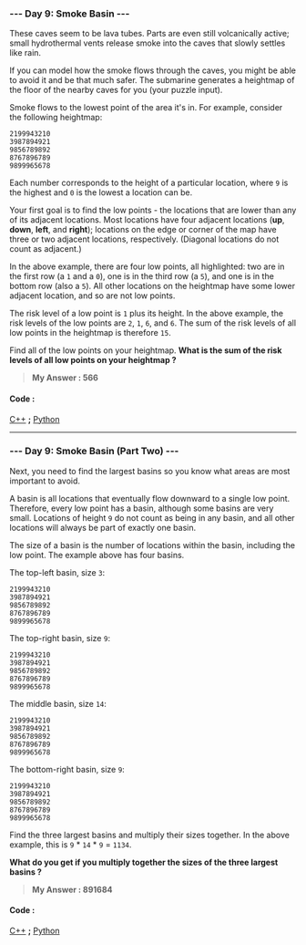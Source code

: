 
### **--- Day 9: Smoke Basin ---**

These caves seem to be lava tubes. Parts are even still volcanically active; small hydrothermal vents release smoke into the caves that slowly settles like rain.

If you can model how the smoke flows through the caves, you might be able to avoid it and be that much safer. The submarine generates a heightmap of the floor of the nearby caves for you (your puzzle input).

Smoke flows to the lowest point of the area it's in. For example, consider the following heightmap:
```
2199943210
3987894921
9856789892
8767896789
9899965678
```
Each number corresponds to the height of a particular location, where ```9``` is the highest and ```0``` is the lowest a location can be.

Your first goal is to find the low points - the locations that are lower than any of its adjacent locations. Most locations have four adjacent locations (**up**, **down**, **left**, and **right**); locations on the edge or corner of the map have three or two adjacent locations, respectively. (Diagonal locations do not count as adjacent.)

In the above example, there are four low points, all highlighted: two are in the first row (a ```1``` and a ```0```), one is in the third row (a ```5```), and one is in the bottom row (also a ```5```). All other locations on the heightmap have some lower adjacent location, and so are not low points.

The risk level of a low point is ```1``` plus its height. In the above example, the risk levels of the low points are ```2```, ```1```, ```6```, and ```6```. The sum of the risk levels of all low points in the heightmap is therefore ```15```.

Find all of the low points on your heightmap. **What is the sum of the risk levels of all low points on your heightmap ?**

> **My Answer : 566**

#### Code :
[C++](https://github.com/Kabiirk/advent-of-code-2021-entries/blob/main/Day09/Day09.cpp) **;** [Python](https://github.com/Kabiirk/advent-of-code-2021-entries/blob/main/Day09/Day09.py)
 
------
 
### **--- Day 9: Smoke Basin (Part Two) ---**

Next, you need to find the largest basins so you know what areas are most important to avoid.

A basin is all locations that eventually flow downward to a single low point. Therefore, every low point has a basin, although some basins are very small. Locations of height ```9``` do not count as being in any basin, and all other locations will always be part of exactly one basin.

The size of a basin is the number of locations within the basin, including the low point. The example above has four basins.

The top-left basin, size ```3```:
```
2199943210
3987894921
9856789892
8767896789
9899965678
```
The top-right basin, size ```9```:
```
2199943210
3987894921
9856789892
8767896789
9899965678
```
The middle basin, size ```14```:
```
2199943210
3987894921
9856789892
8767896789
9899965678
```
The bottom-right basin, size ```9```:
```
2199943210
3987894921
9856789892
8767896789
9899965678
```
Find the three largest basins and multiply their sizes together. In the above example, this is ```9``` * ```14``` * ```9``` = ```1134```.

**What do you get if you multiply together the sizes of the three largest basins ?**

> **My Answer : 891684**

#### Code :
[C++](https://github.com/Kabiirk/advent-of-code-2021-entries/blob/main/Day09/Day09.cpp) **;** [Python](https://github.com/Kabiirk/advent-of-code-2021-entries/blob/main/Day09/Day09.py)

